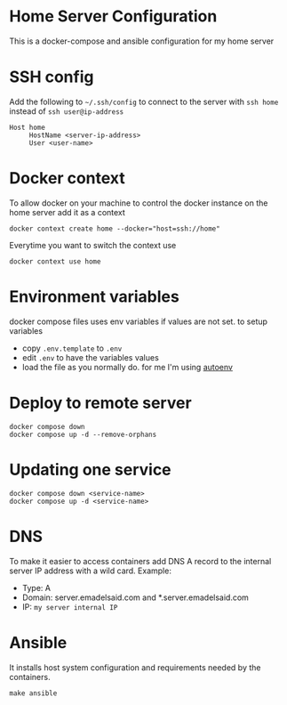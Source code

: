 Home Server Configuration
==================================

This is a docker-compose and ansible configuration for my home server

# SSH config

Add the following to `~/.ssh/config` to connect to the server with `ssh home` instead of `ssh user@ip-address`

```
Host home
     HostName <server-ip-address>
     User <user-name>
```

# Docker context

To allow docker on your machine to control the docker instance on the home server add it as a context
```
docker context create home --docker="host=ssh://home"
```

Everytime you want to switch the context use
```
docker context use home
```

# Environment variables
docker compose files uses env variables if values are not set. to setup variables

* copy `.env.template` to `.env`
* edit `.env` to have the variables values
* load the file as you normally do. for me I'm using [autoenv](https://github.com/hyperupcall/autoenv)

# Deploy to remote server
```
docker compose down
docker compose up -d --remove-orphans
```

# Updating one service
```
docker compose down <service-name>
docker compose up -d <service-name>
```

# DNS

To make it easier to access containers add DNS A record to the internal server IP address with a wild card. Example:

- Type: A
- Domain: server.emadelsaid.com and *.server.emadelsaid.com
- IP: `my server internal IP`

# Ansible

It installs host system configuration and requirements needed by the containers.

```
make ansible
```
